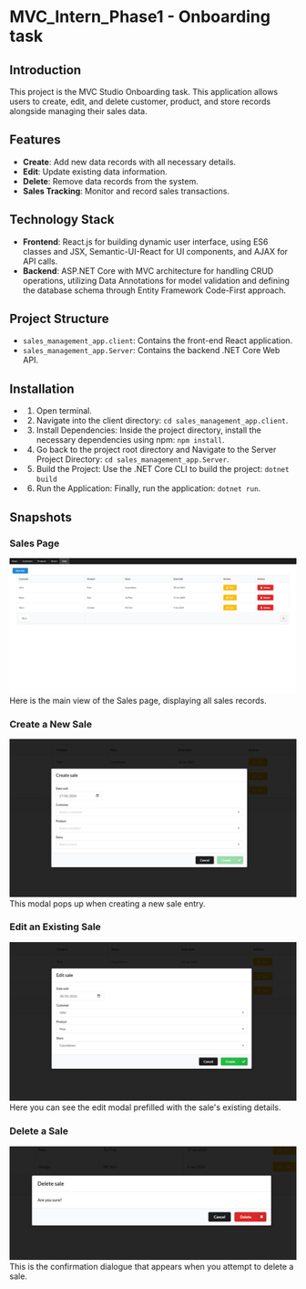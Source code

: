 # MVC_Intern_Phase1 - Onboarding task
 
## Introduction
This project is the MVC Studio Onboarding task. This application allows users to create, edit, and delete customer, product, and store records alongside managing their sales data.

## Features
- **Create**: Add new data records with all necessary details.
- **Edit**: Update existing data information.
- **Delete**: Remove data records from the system.
- **Sales Tracking**: Monitor and record sales transactions.
 
## Technology Stack
- **Frontend**: React.js for building dynamic user interface, using ES6 classes and JSX, Semantic-UI-React for UI components, and AJAX for API calls.
- **Backend**: ASP.NET Core with MVC architecture for handling CRUD operations, utilizing Data Annotations for model validation and defining the database schema through Entity Framework Code-First approach.

## Project Structure
- `sales_management_app.client`: Contains the front-end React application.
- `sales_management_app.Server`: Contains the backend .NET Core Web API.

## Installation
- 1. Open terminal.
- 2. Navigate into the client directory: `cd sales_management_app.client`.
- 3. Install Dependencies: Inside the project directory, install the necessary dependencies using npm: `npm install`.
- 4. Go back to the project root directory and Navigate to the Server Project Directory: `cd sales_management_app.Server`.
- 5. Build the Project: Use the .NET Core CLI to build the project: `dotnet build`
- 6. Run the Application: Finally, run the application: `dotnet run`.

## Snapshots

### Sales Page
![Sales Page Main View](/show_pics/main.png)
Here is the main view of the Sales page, displaying all sales records.

### Create a New Sale
![Create Sale Modal](/show_pics/create.png)
This modal pops up when creating a new sale entry.

### Edit an Existing Sale
![Edit Sale Modal](/show_pics/edit.png)
Here you can see the edit modal prefilled with the sale's existing details.

### Delete a Sale
![Delete Sale Confirmation](/show_pics/delete.png)
This is the confirmation dialogue that appears when you attempt to delete a sale.

